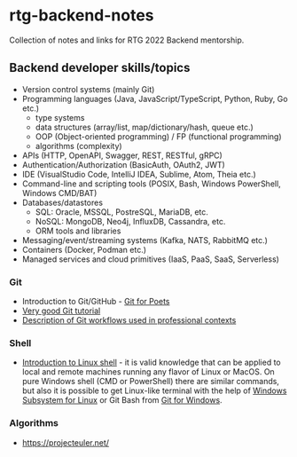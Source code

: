 
# rtg-backend-notes

Collection of notes and links for RTG 2022 Backend mentorship.

## Backend developer skills/topics

- Version control systems (mainly Git)
- Programming languages (Java, JavaScript/TypeScript, Python, Ruby, Go etc.)
   - type systems
   - data structures (array/list, map/dictionary/hash, queue etc.)
   - OOP (Object-oriented programming) / FP (functional programming)
   - algorithms (complexity)
- APIs (HTTP, OpenAPI, Swagger, REST, RESTful, gRPC)
- Authentication/Authorization (BasicAuth, OAuth2, JWT)
- IDE (VisualStudio Code, IntelliJ IDEA, Sublime, Atom, Theia etc.)
- Command-line and scripting tools (POSIX, Bash, Windows PowerShell, Windows CMD/BAT)
- Databases/datastores 
   - SQL: Oracle, MSSQL, PostreSQL, MariaDB, etc.
   - NoSQL: MongoDB, Neo4j, InfluxDB, Cassandra, etc.
   - ORM tools and libraries
- Messaging/event/streaming systems (Kafka, NATS, RabbitMQ etc.)
- Containers (Docker, Podman etc.)
- Managed services and cloud primitives (IaaS, PaaS, SaaS, Serverless)

### Git 

- Introduction to Git/GitHub - [Git for Poets](https://www.youtube.com/watch?v=BCQHnlnPusY&list=PLRqwX-V7Uu6ZF9C0YMKuns9sLDzK6zoiV)
- [Very good Git tutorial](http://tutorials.jenkov.com/git/index.html)
- [Description of Git workflows used in professional contexts](https://www.atlassian.com/git/tutorials/comparing-workflows)

### Shell

- [Introduction to Linux shell](https://ubuntu.com/tutorials/command-line-for-beginners#1-overview) - it is valid knowledge that can be applied to local and remote machines running any flavor of Linux or MacOS. On pure Windows shell (CMD or PowerShell) there are similar commands, but also it is possible to get Linux-like terminal with the help of [Windows Subsystem for Linux](https://docs.microsoft.com/en-us/windows/wsl/install) or Git Bash from [Git for Windows](https://git-scm.com/download/win).  

### Algorithms

- https://projecteuler.net/
